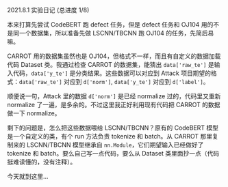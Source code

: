 2021.8.1 实验日记 (总进度 1/8)

本来打算先尝试 CodeBERT 跑 defect 任务，但是 defect 任务和 OJ104 用的不是同一个数据集，所以准备先做 LSCNN/TBCNN 跑 OJ104 的任务，先简后易嘛。

CARROT 用的数据集虽然也是 OJ104，但格式不一样，而且有自定义的数据加载代码 Dataset 类。我通过检查 CARROT 的数据集，能猜出 `data['raw_te']` 是输入代码，`data['y_te']` 是分类结果。这些数据可以对应到 Attack 项目期望的格式：`data['raw_te']` 对应到 `d['norm']`, `data['y_te']` 对应到 `d['label']`。

顺便说一句，Attack 里的数据 `d['norm']` 是已经 normalize 过的，代码里又重新 normalize 了一遍，是多余的。不过这里我正好利用现有代码把 CARROT 的数据做一下 normalize。

剩下的问题是，怎么把这些数据喂给 LSCNN/TBCNN？原有的 CodeBERT 模型是一个自定义的类，有个 run 方法负责 tokenize 和 batch。从 CARROT 那里复制来的 LSCNN/TBCNN 模型继承自 `nn.Module`，它们期望输入已经做好了 tokenize 和 batch。要么自己写一点代码，要么从 Dataset 类里面抄一点（代码挺难读懂的，没有注释）。

今天就到这里...